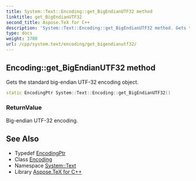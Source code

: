 ```yaml
---
title: System::Text::Encoding::get_BigEndianUTF32 method
linktitle: get_BigEndianUTF32
second_title: Aspose.TeX for C++
description: 'System::Text::Encoding::get_BigEndianUTF32 method. Gets the standard big-endian UTF-32 encoding object in C++.'
type: docs
weight: 3700
url: /cpp/system.text/encoding/get_bigendianutf32/
---
```

## Encoding::get_BigEndianUTF32 method


Gets the standard big-endian UTF-32 encoding object.

```cpp
static EncodingPtr System::Text::Encoding::get_BigEndianUTF32()
```


### ReturnValue

Big-endian UTF-32 encoding.

## See Also

* Typedef [EncodingPtr](../../../system/encodingptr/)
* Class [Encoding](../)
* Namespace [System::Text](../../)
* Library [Aspose.TeX for C++](../../../)
